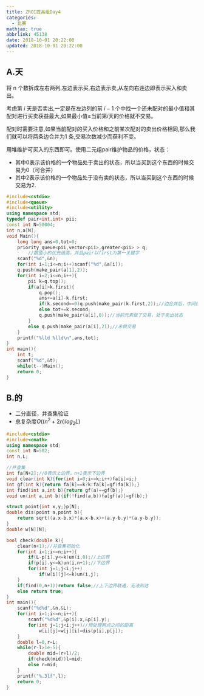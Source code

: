 ```yaml
---
title: ZROI提高组Day4
categories:
  - 比赛
mathjax: true
abbrlink: 45138
date: 2018-10-01 20:22:00
updated: 2018-10-01 20:22:00
---
```

## A.天
将 n 个数拆成左右两列,左边表示买,右边表示卖,从左向右连边即表示买入和卖出。

考虑第 $i$ 天是否卖出,一定是在左边列的前 $i-1$ 个中找一个还未配对的最小值和其配对进行买卖获益最大,如果最小值$\geq$当前第$i$天的价格就不交易。

配对时需要注意,如果当前配对的买入价格和之前某次配对的卖出价格相同,那么我们就可以将两条边合并为$1$ 条,交易次数减少而获利不变。

用堆维护可买入的东西即可。使用二元组pair维护物品的价格，状态：

- 其中0表示该价格的**一个**物品处于卖出的状态，所以当买到这个东西的时候交易为0（可合并）
- 其中2表示该价格的**一个**物品处于没有卖的状态，所以当买到这个东西的时候交易为2.


```cpp
#include<cstdio>
#include<queue>
#include<utility>
using namespace std;
typedef pair<int,int> pii;
const int N=50004;
int n,a[N];
void Main(){
	long long ans=0,tot=0;
	priority_queue<pii,vector<pii>,greater<pii> > q;
		//数值小的优先级高，并且pair以first为第一关键字
	scanf("%d",&n);
	for(int i=1;i<=n;i++)scanf("%d",&a[i]);
	q.push(make_pair(a[1],2));
	for(int i=2;i<=n;i++){
		pii k=q.top();
		if(a[i]>k.first){
			q.pop();
			ans+=a[i]-k.first;
			if(k.second==0)q.push(make_pair(k.first,2));//边合并后，中间的那个元素又可以使用
			else tot+=k.second;
			q.push(make_pair(a[i],0));//当前元素做了交易，处于卖出状态
		}
		else q.push(make_pair(a[i],2));//未做交易
	}
	printf("%lld %lld\n",ans,tot);
}
int main(){
	int t;
	scanf("%d",&t);
	while(t--)Main();
	return 0;
}
```

## B.的
- 二分直径，并查集验证
- 总复杂度$O((n^2+2n)log_2L)$
```cpp
#include<cstdio>
#include<cmath>
using namespace std;
const int N=502;
int n,L;

//并查集
int fa[N+2];//0表示上边界，n+1表示下边界
void clear(int k){for(int i=0;i<=k;i++)fa[i]=i;}
int gf(int k){return fa[k]==k?k:fa[k]=gf(fa[k]);}
int find(int a,int b){return gf(a)==gf(b);}
void un(int a,int b){if(!find(a,b))fa[gf(a)]=gf(b);}

struct point{int x,y;}p[N];
double dis(point a,point b){
	return sqrt((a.x-b.x)*(a.x-b.x)+(a.y-b.y)*(a.y-b.y));
}
double w[N][N];

bool check(double k){
	clear(n+1);//并查集初始化
	for(int i=1;i<=n;i++){
		if(L-p[i].y<=k)un(i,0);//上边界
		if(p[i].y<=k)un(i,n+1);//下边界
		for(int j=1;j<i;j++)
			if(w[i][j]<=k)un(i,j);
	}
	if(find(0,n+1))return false;//上下边界联通，无法到达
	else return true;
}
int main(){
	scanf("%d%d",&n,&L);
	for(int i=1;i<=n;i++){
		scanf("%d%d",&p[i].x,&p[i].y);
		for(int j=1;j<i;j++)//预处理两点之间的距离
			w[i][j]=w[j][i]=dis(p[i],p[j]);
	}
	double l=0,r=L;
	while(r-l>1e-5){
		double mid=(r+l)/2;
		if(check(mid))l=mid;
		else r=mid;
	}
	printf("%.3lf",l);
	return 0;
}
```